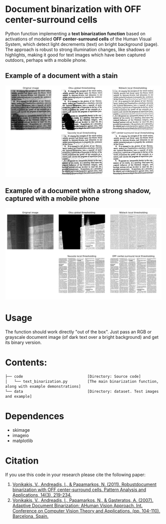 # Document binarization with OFF center-surround cells
Python function implementing a **text binarization function** based on activations of modeled **OFF center-surround cells** of the Human Visual System, which detect light decrements (text) on bright background (page). The approach is robust to strong illumination changes, like shadows or highlights, making it good for text images which have been captured outdoors, perhaps with a mobile phone. 

## Example of a document with a stain
![example1](data/example1.png "example1")

## Example of a document with a strong shadow, captured with a mobile phone
![example2](data/example2.png "example2")

# Usage
The function should work directly "out of the box". Just pass an RGB or grayscale document image (of dark text over a bright background) and get its binary version. 


# Contents:
```tree
├── code                             [Directory: Source code]
│   └── text_binarization.py         [The main binarization function, along with example demonstrations] 
└── data                             [Directory: dataset. Test images and example]
```


# Dependences
- skimage
- imageio
- matplotlib


# Citation
If you use this code in your research please cite the following paper:
1. [Vonikakis, V., Andreadis, I., & Papamarkos, N. (2011). Robustdocument binarization with OFF center-surround cells. Pattern Analysis and Applications, 14(3), 219-234.](https://www.researchgate.net/publication/226333284_Robust_document_binarization_with_OFF_center-surround_cells)
2. [Vonikakis, V., Andreadis, I., Papamarkos, N., & Gasteratos, A. (2007). Adaptive Document Binarization: AHuman Vision Approach. Int. Conference on Computer Vision Theory and Applications. (pp. 104-110). Barcelona, Spain.](https://www.researchgate.net/publication/221415249_Adaptive_document_binarization_A_human_vision_approach)
